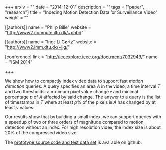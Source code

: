 +++
arxiv = ""
date = "2014-12-01"
description = ""
tags = ["paper", "research"]
title = "Indexing Motion Detection Data for Surveillance Video"
weight = ""

[[authors]]
  name = "Philip Bille"
  website = "http://www2.compute.dtu.dk/~phbi/"

[[authors]]
  name = "Inge Li Gørtz"
  website = "http://www2.imm.dtu.dk/~ilg/"

[conference]
  link = "http://ieeexplore.ieee.org/document/7032949/"
  name = "ISM 2014"

+++

We show how to compactly index video data to support fast *motion detection* queries.  A query specifies an area $A$ in the video, a time interval $T$ and two thresholds: a minimum pixel value change $v$ and minimal percentage $p$ of $A$ affected by said change. The answer to a query is the list of timestamps in $T$ where at least $p\%$ of the pixels in $A$ has changed by at least $v$ values.

Our results show that by building a small index, we can support queries with a speedup of two or three orders of magnitude compared to motion detection without an index. For high resolution video, the index size is about $20\%$ of the compressed video size.

The [prototype source code and test data set](https://github.com/sorenvind/phd-motiondetectionindex) is available on github.
